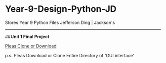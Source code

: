 # Year-9-Design-Python-JD
Stores Year 9 Python Files
Jefferson Ding | Jackson's




********************************
##**Unit 1 Final Project**

[Pleas Clone or Download](Unit-One-Random-Password-Generator/GUI_interface)

p.s. Pleas Download or Clone Entire Directory of 'GUI interface'